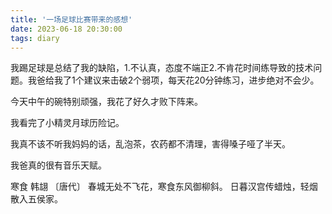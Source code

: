 ```yaml
---
title: '一场足球比赛带来的感想'
date: 2023-06-18 20:30:00
tags: diary
---
```

我踢足球是总结了我的缺陷，1.不认真，态度不端正2.不肯花时间练导致的技术问题。我爸给我了1个建议来击破2个弱项，每天花20分钟练习，进步绝对不会少。

今天中午的碗特别顽强，我花了好久才败下阵来。

我看完了小精灵月球历险记。

我真不该不听我妈妈的话，乱泡茶，农药都不清理，害得嗓子哑了半天。

我爸真的很有音乐天赋。

寒食
韩翃 〔唐代〕
春城无处不飞花，寒食东风御柳斜。
日暮汉宫传蜡烛，轻烟散入五侯家。
